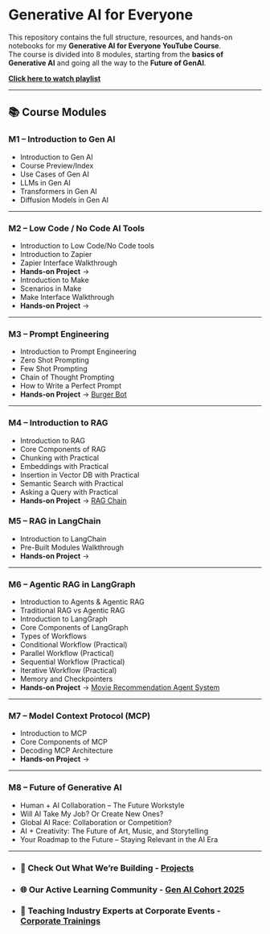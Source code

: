 # Generative AI for Everyone

This repository contains the full structure, resources, and hands-on notebooks for my **Generative AI for Everyone YouTube Course**.  
The course is divided into 8 modules, starting from the **basics of Generative AI** and going all the way to the **Future of GenAI**. 

[**Click here to watch playlist**](https://youtube.com/playlist?list=PL7E7TYb0_SgEQz4g1doHXHL6F05h2GRYi&si=Er8TtVrzYPtbqyuE)

---

## 📚 Course Modules

### **M1 – Introduction to Gen AI**
- Introduction to Gen AI  
- Course Preview/Index  
- Use Cases of Gen AI  
- LLMs in Gen AI  
- Transformers in Gen AI  
- Diffusion Models in Gen AI  

---

### **M2 – Low Code / No Code AI Tools**
- Introduction to Low Code/No Code tools  
- Introduction to Zapier  
- Zapier Interface Walkthrough  
- **Hands-on Project** →  
- Introduction to Make  
- Scenarios in Make  
- Make Interface Walkthrough  
- **Hands-on Project** → 

---

### **M3 – Prompt Engineering**
- Introduction to Prompt Engineering  
- Zero Shot Prompting  
- Few Shot Prompting  
- Chain of Thought Prompting  
- How to Write a Perfect Prompt  
- **Hands-on Project** → [Burger Bot](https://colab.research.google.com/drive/1lpLiJZXk9UoWNhi2v1kmn9MH-N29QcLk?usp=sharing)
---

### **M4 – Introduction to RAG**
- Introduction to RAG  
- Core Components of RAG  
- Chunking with Practical  
- Embeddings with Practical  
- Insertion in Vector DB with Practical  
- Semantic Search with Practical  
- Asking a Query with Practical  
- **Hands-on Project** → [RAG Chain](https://colab.research.google.com/drive/1fuHpNF0Oobpt_BYpuTGE2Jq7P-04QtJC?usp=sharing)

### **M5 – RAG in LangChain**
- Introduction to LangChain  
- Pre-Built Modules Walkthrough  
- **Hands-on Project** → 
---

### **M6 – Agentic RAG in LangGraph**
- Introduction to Agents & Agentic RAG  
- Traditional RAG vs Agentic RAG  
- Introduction to LangGraph  
- Core Components of LangGraph  
- Types of Workflows  
- Conditional Workflow (Practical)  
- Parallel Workflow (Practical)  
- Sequential Workflow (Practical)  
- Iterative Workflow (Practical)  
- Memory and Checkpointers  
- **Hands-on Project** → [Movie Recommendation Agent System](https://github.com/edquestofficial/Generative_AI_For_Everyone_Youtube/blob/main/M6%20-%20Agentic%20RAG%20in%20LangGraph/Movie_Recommendation_Agent_System.ipynb)

---

### **M7 – Model Context Protocol (MCP)**
- Introduction to MCP  
- Core Components of MCP  
- Decoding MCP Architecture  
- **Hands-on Project** →  

---

### **M8 – Future of Generative AI**
- Human + AI Collaboration – The Future Workstyle  
- Will AI Take My Job? Or Create New Ones?  
- Global AI Race: Collaboration or Competition?  
- AI + Creativity: The Future of Art, Music, and Storytelling  
- Your Roadmap to the Future – Staying Relevant in the AI Era

---

- ### 🚀 **Check Out What We’re Building** - **[Projects](https://github.com/edquestofficial/GenAI-Studio.git)**

- ### 🌐 **Our Active Learning Community** - **[Gen AI Cohort 2025](https://github.com/edquestofficial/Gen-AI-Cohort.git)**

- ### 🎤 **Teaching Industry Experts at Corporate Events** - **[Corporate Trainings](https://github.com/edquestofficial/corporate_trainings.git)**




